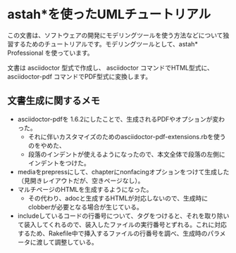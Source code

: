 # astah*を使ったUMLチュートリアル


この文書は、ソフトウェアの開発にモデリングツールを使う方法などについて独習するためのチュートリアルです。モデリングツールとして、astah* Professional を使っています。

文書は asciidoctor 型式で作成し、 asciidoctor コマンドでHTML型式に、 asciidoctor-pdf コマンドでPDF型式に変換します。

## 文書生成に関するメモ

* asciidoctor-pdfを 1.6.2にしたことで、生成されるPDFやオプションが変わった。
   - それに伴いカスタマイズのためのasciidoctor-pdf-extensions.rbを使うのをやめた、
   - 段落のインデントが使えるようになったので、本文全体で段落の左側にインデントをつけた。
* mediaをprepressにして、chapterにnonfacingオプションをつけて生成した（見開きレイアウトだが、空きページなし）。
* マルチページのHTMLを生成するようになった。
   - その代わり、adocと生成するHTMLが対応しないので、生成時にclobberが必要となる場合が生じている。
* includeしているコードの行番号について、タグをつけると、それを取り除いて装入してくれるので、装入したファイルの実行番号とずれる。これに対応するため、Rakefile中で挿入するファイルの行番号を調べ、生成時のパラメータに渡して調整している。
